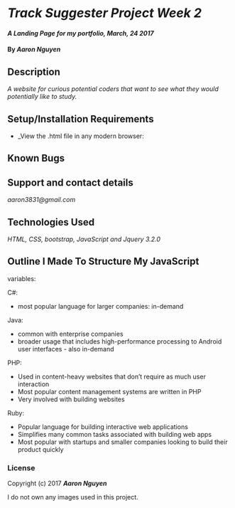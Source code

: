 # _Track Suggester Project Week 2_

#### _A Landing Page for my portfolio, March, 24 2017_

#### By _**Aaron Nguyen**_

## Description

_A website for curious potential coders that want to see what they would potentially like to study._

## Setup/Installation Requirements

* _View the .html file in any modern browser:

## Known Bugs

## Support and contact details

_aaron3831@gmail.com_

## Technologies Used

_HTML, CSS, bootstrap, JavaScript and Jquery 3.2.0_

## Outline I Made To Structure My JavaScript

variables:

C#:
- most popular language for larger companies: in-demand

Java:
- common with enterprise companies
- broader usage that includes high-performance processing to Android user interfaces - also in-demand

PHP:
- Used in content-heavy websites that don’t require as much user interaction
- Most popular content management systems are written in PHP
- Very involved with building websites

Ruby:
- Popular language for building interactive web applications
- Simplifies many common tasks associated with building web apps
- Most popular with startups and smaller companies looking to build their product quickly

### License

Copyright (c) 2017 **_Aaron Nguyen_**

I do not own any images used in this project.
